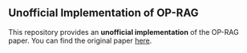 ## Unofficial Implementation of OP-RAG

This repository provides an **unofficial implementation** of the OP-RAG paper. You can find the original paper [here](https://arxiv.org/abs/2409.01666).
